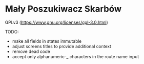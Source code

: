 # Mały Poszukiwacz Skarbów

GPLv3 (https://www.gnu.org/licenses/gpl-3.0.html)

TODO:

- make all fields in states immutable
- adjust screens titles to provide additional context
- remove dead code
- accept only alphanumeric-_ characters in the route name input


